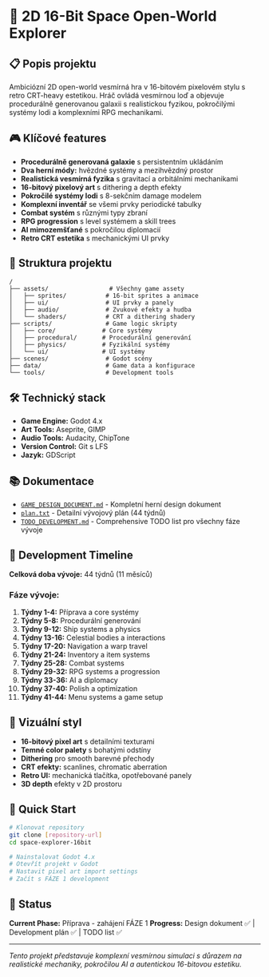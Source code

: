 # 🚀 2D 16-Bit Space Open-World Explorer

## 📋 Popis projektu

Ambiciózní 2D open-world vesmírná hra v 16-bitovém pixelovém stylu s retro CRT-heavy estetikou. Hráč ovládá vesmírnou loď a objevuje procedurálně generovanou galaxii s realistickou fyzikou, pokročilými systémy lodi a komplexními RPG mechanikami.

## 🎮 Klíčové features

- **Procedurálně generovaná galaxie** s persistentním ukládáním
- **Dva herní módy:** hvězdné systémy a mezihvězdný prostor
- **Realistická vesmírná fyzika** s gravitací a orbitálními mechanikami
- **16-bitový pixelový art** s dithering a depth efekty
- **Pokročilé systémy lodi** s 8-sekčním damage modelem
- **Komplexní inventář** se všemi prvky periodické tabulky
- **Combat systém** s různými typy zbraní
- **RPG progression** s level systémem a skill trees
- **AI mimozemšťané** s pokročilou diplomacií
- **Retro CRT estetika** s mechanickými UI prvky

## 📁 Struktura projektu

```
/
├── assets/                 # Všechny game assety
│   ├── sprites/           # 16-bit sprites a animace
│   ├── ui/                # UI prvky a panely
│   ├── audio/             # Zvukové efekty a hudba
│   └── shaders/           # CRT a dithering shadery
├── scripts/               # Game logic skripty
│   ├── core/             # Core systémy
│   ├── procedural/       # Procedurální generování
│   ├── physics/          # Fyzikální systémy
│   └── ui/               # UI systémy
├── scenes/                # Godot scény
├── data/                  # Game data a konfigurace
└── tools/                 # Development tools
```

## 🛠️ Technický stack

- **Game Engine:** Godot 4.x
- **Art Tools:** Aseprite, GIMP
- **Audio Tools:** Audacity, ChipTone
- **Version Control:** Git s LFS
- **Jazyk:** GDScript

## 📚 Dokumentace

- [`GAME_DESIGN_DOCUMENT.md`](GAME_DESIGN_DOCUMENT.md) - Kompletní herní design dokument
- [`plan.txt`](plan.txt) - Detailní vývojový plán (44 týdnů)
- [`TODO_DEVELOPMENT.md`](TODO_DEVELOPMENT.md) - Comprehensive TODO list pro všechny fáze vývoje

## 🎯 Development Timeline

**Celková doba vývoje:** 44 týdnů (11 měsíců)

### Fáze vývoje:
1. **Týdny 1-4:** Příprava a core systémy
2. **Týdny 5-8:** Procedurální generování
3. **Týdny 9-12:** Ship systems a physics
4. **Týdny 13-16:** Celestial bodies a interactions
5. **Týdny 17-20:** Navigation a warp travel
6. **Týdny 21-24:** Inventory a item systems
7. **Týdny 25-28:** Combat systems
8. **Týdny 29-32:** RPG systems a progression
9. **Týdny 33-36:** AI a diplomacy
10. **Týdny 37-40:** Polish a optimization
11. **Týdny 41-44:** Menu systems a game setup

## 🎨 Vizuální styl

- **16-bitový pixel art** s detailními texturami
- **Temné color palety** s bohatými odstíny
- **Dithering** pro smooth barevné přechody
- **CRT efekty:** scanlines, chromatic aberration
- **Retro UI:** mechanická tlačítka, opotřebované panely
- **3D depth** efekty v 2D prostoru

## 🚀 Quick Start

```bash
# Klonovat repository
git clone [repository-url]
cd space-explorer-16bit

# Nainstalovat Godot 4.x
# Otevřít projekt v Godot
# Nastavit pixel art import settings
# Začít s FÁZE 1 development
```

## 📝 Status

**Current Phase:** Příprava - zahájení FÁZE 1
**Progress:** Design dokument ✅ | Development plán ✅ | TODO list ✅

---

*Tento projekt představuje komplexní vesmírnou simulaci s důrazem na realistické mechaniky, pokročilou AI a autentickou 16-bitovou estetiku.*
